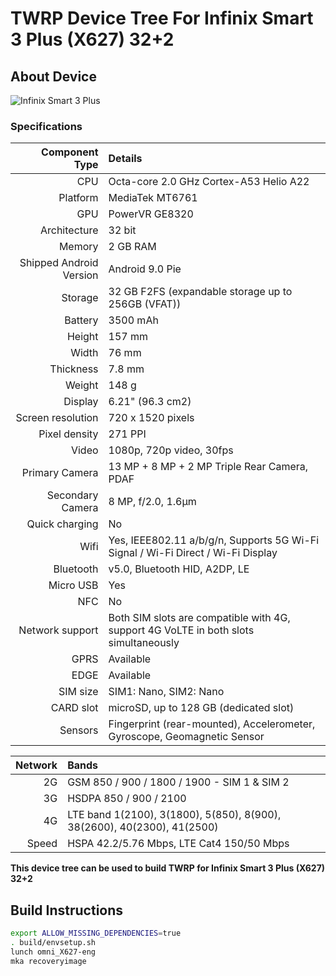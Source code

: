 # TWRP Device Tree For Infinix Smart 3 Plus (X627) 32+2

## About Device

![Infinix Smart 3 Plus](https://fdn2.gsmarena.com/vv/pics/infinix/infinix-smart3-plus-1.jpg)

### Specifications

Component Type | Details
-------:|:-------------------------
CPU     | Octa-core 2.0 GHz Cortex-A53 Helio A22
Platform | MediaTek MT6761
GPU     | PowerVR GE8320
Architecture | 32 bit
Memory  | 2 GB RAM
Shipped Android Version | 	Android 9.0 Pie
Storage | 32 GB F2FS (expandable storage up to 256GB (VFAT))
Battery | 3500 mAh
Height | 157 mm
Width | 76 mm
Thickness | 7.8 mm
Weight | 148 g
Display | 6.21" (96.3 cm2)
Screen resolution | 720 x 1520 pixels
Pixel density | 271 PPI
Video | 1080p, 720p video, 30fps
Primary Camera | 13 MP + 8 MP + 2 MP Triple Rear Camera, PDAF
Secondary Camera | 8 MP, f/2.0, 1.6µm
Quick charging | No
Wifi | Yes, IEEE802.11 a/b/g/n, Supports 5G Wi-Fi Signal / Wi-Fi Direct / Wi-Fi Display
Bluetooth | v5.0, Bluetooth HID, A2DP, LE
Micro USB | Yes
NFC | No
Network support | Both SIM slots are compatible with 4G, support 4G VoLTE in both slots simultaneously
GPRS | Available
EDGE | Available
SIM size | SIM1: Nano, SIM2: Nano
CARD slot |	microSD, up to 128 GB (dedicated slot)
Sensors | Fingerprint (rear-mounted), Accelerometer, Gyroscope, Geomagnetic Sensor

Network | Bands
-------:|:-------------------------
2G | GSM 850 / 900 / 1800 / 1900 - SIM 1 & SIM 2
3G | HSDPA 850 / 900 / 2100
4G | LTE band 1(2100), 3(1800), 5(850), 8(900), 38(2600), 40(2300), 41(2500)
Speed | HSPA 42.2/5.76 Mbps, LTE Cat4 150/50 Mbps

**This device tree can be used to build TWRP for Infinix Smart 3 Plus (X627) 32+2**


## Build Instructions
```sh
export ALLOW_MISSING_DEPENDENCIES=true
. build/envsetup.sh
lunch omni_X627-eng
mka recoveryimage
```
